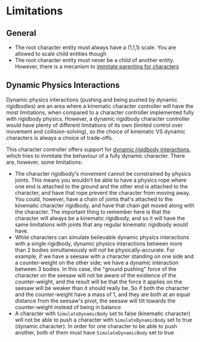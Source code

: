 
# Limitations

## General

* The root character entity must always have a (1,1,1) scale. You are allowed to scale child entities though
* The root character entity must never be a child of another entity. However, there is a mecanism to [immitate parenting for characters](./How_To/parenting.md) 

## Dynamic Physics Interactions

Dynamic physics interactions (pushing and being pushed by dynamic rigidbodies) are an area where a kinematic character controller will have the most limitations, when compared to a character controller implemented fully with rigidbody physics. However, a dynamic rigidbody character controller would have plenty of different limitations of its own (limited control over movement and collision-solving), so the choice of kinematic VS dynamic characters is always a choice of trade-offs.

This character controller offers support for [dynamic rigidbody interactions](./How_To/dynamic-body-interaction.md), which tries to immitate the behaviour of a fully dynamic character. There are, however, some limitations:

* The character rigidbody's movement cannot be constrained by physics joints. This means you wouldn't be able to have a physics rope where one end is attached to the ground and the other end is attached to the character, and have that rope prevent the character from moving away. You could, however, have a chain of joints that's attached to the kinematic character rigidbody, and have that chain get moved along with the character. The important thing to remember here is that the character will always be a kinematic rigidbody, and so it will have the same limitations with joints that any regular kinematic rigidbody would have.
* While characters can simulate believable dynamic physics interactions with a single rigidbody, dynamic physics interactions between more than 2 bodies simultaneously will not be physically-accurate. For example, if we have a seesaw with a character standing on one side and a counter-weight on the other side; we have a dynamic interaction between 3 bodies. In this case, the "ground pushing" force of the character on the seesaw will not be aware of the existence of the counter-weight, and the result will be that the force it applies on the seesaw will be weaker than it should really be. So if both the character and the counter-weight have a mass of 1, and they are both at an equal distance from the seesaw's pivot, the seesaw will tilt towards the counter-weight instead of being in balance
* A character with `SimulateDynamicBody` set to false (kinematic character) will not be able to push a character with `SimulateDynamicBody` set to true (dynamic character). In order for one character to be able to push another, both of them must have `SimulateDynamicBody` set to true